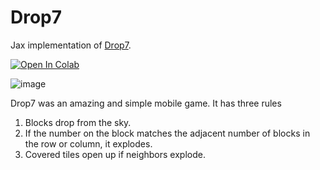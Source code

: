 # Drop7


Jax implementation of [Drop7](https://en.wikipedia.org/wiki/Drop7). 

<a href="https://colab.research.google.com/github/srush/drop7/blob/main/Drop7.ipynb" target="_parent"><img src="https://colab.research.google.com/assets/colab-badge.svg" alt="Open In Colab"/></a>


![image](https://github.com/srush/drop7/assets/35882/3c8eedd9-28fb-488a-84d8-af8a002e4e0b)


Drop7 was an amazing and simple mobile game. It has three rules 

1) Blocks drop from the sky.
2) If the number on the block matches the adjacent number of blocks in the row or column, it explodes.
3) Covered tiles open up if neighbors explode.

